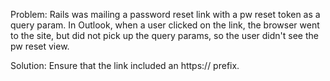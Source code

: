 Problem: Rails was mailing a password reset link with a pw reset token as a
query param. In Outlook, when a user clicked on the link, the browser went
to the site, but did not pick up the query params, so the user didn't see
the pw reset view.

Solution: Ensure that the link included an https:// prefix.
